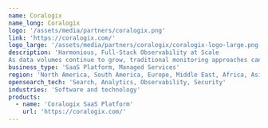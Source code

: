 ```yaml
---
name: Coralogix
name_long: Coralogix
logo: '/assets/media/partners/coralogix.png'
link: 'https://coralogix.com/'
logo_large: '/assets/media/partners/coralogix/coralogix-logo-large.png'
description: 'Harmonious, Full-Stack Observability at Scale
As data volumes continue to grow, traditional monitoring approaches can no longer ensure observability for modern systems. Coralogix uses a unique data streaming analytics pipeline – called <a href="https://coralogix.com/how-it-works/" target="_blnk">Streama©</a> – to analyze all observability data in real-time and provide long-term trend analysis without indexing.'
business_type: 'SaaS Platform, Managed Services'
region: 'North America, South America, Europe, Middle East, Africa, Asia Pacific, Australia'
opensearch_tech: 'Search, Analytics, Observability, Security'
industries: 'Software and technology'
products:
  - name: 'Coralogix SaaS Platform'
    url: 'https://coralogix.com/'
---
```

